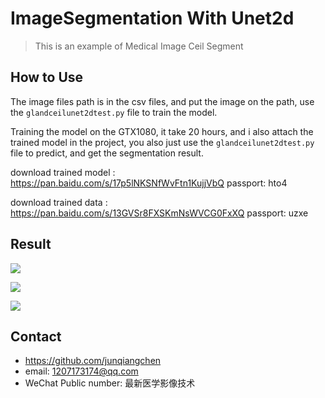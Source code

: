 # ImageSegmentation With Unet2d
> This is an example of Medical Image Ceil Segment

## How to Use

The image files path is in the csv files, and put the image on the path, use the `glandceilunet2dtest.py` file to train the model. 

Training the model on the GTX1080, it take 20 hours, and i also attach the trained model in the project, you also just use the `glandceilunet2dtest.py` file to predict, and get the segmentation result.

download trained model : https://pan.baidu.com/s/17p5lNKSNfWvFtn1KujjVbQ passport: hto4

download trained data : https://pan.baidu.com/s/13GVSr8FXSKmNsWVCG0FxXQ passport: uzxe

## Result

![](1.PNG)

![](2.PNG)

![](3.PNG)

## Contact
* https://github.com/junqiangchen
* email: 1207173174@qq.com
* WeChat Public number: 最新医学影像技术
